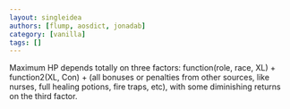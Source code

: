 ```yaml
---
layout: singleidea
authors: [flump, aosdict, jonadab]
category: [vanilla]
tags: []
---
```

Maximum HP depends totally on three factors: function(role, race, XL) + function2(XL, Con) + (all bonuses or penalties from other sources, like nurses, full healing potions, fire traps, etc), with some diminishing returns on the third factor.
